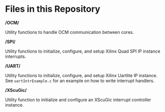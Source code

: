<h1> Files in this Repository </h1>

__/OCM/__

Utility functions to handle OCM communication between cores.

__/SPI/__

Utility functions to initialize, configure, and setup Xilinx Quad SPI IP instance interrupts.

__/UART/__

Utility functions to initialize, configure, and setup Xilinx Uartlite IP instance. See ```uartIntrExample.c``` for an example on how to write interrupt handlers.

__/XScuGic/__

Utility function to initialize and configure an XScuGic interrupt controller instance.